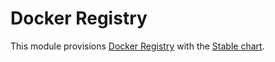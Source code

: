 # Docker Registry

This module provisions [Docker Registry](https://docs.docker.com/registry/) with the
[Stable chart](https://github.com/helm/charts/tree/master/stable/docker-registry).
